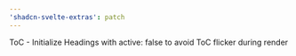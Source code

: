 ```yaml
---
'shadcn-svelte-extras': patch
---
```


ToC - Initialize Headings with active: false to avoid ToC flicker during render
